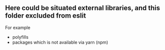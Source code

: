 ## Here could be situated external libraries, and this folder excluded from eslit

For example

- polyfills
- packages which is not available via yarn (npm)
